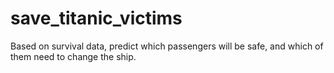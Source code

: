 # save_titanic_victims
Based on survival data, predict which passengers will be safe, and which of them need to change the ship.
